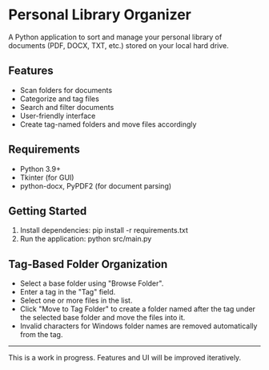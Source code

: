 # Personal Library Organizer

A Python application to sort and manage your personal library of documents (PDF, DOCX, TXT, etc.) stored on your local hard drive.

## Features
- Scan folders for documents
- Categorize and tag files
- Search and filter documents
- User-friendly interface
 - Create tag-named folders and move files accordingly

## Requirements
- Python 3.9+
- Tkinter (for GUI)
- python-docx, PyPDF2 (for document parsing)

## Getting Started
1. Install dependencies:
   pip install -r requirements.txt
2. Run the application:
   python src/main.py

## Tag-Based Folder Organization
- Select a base folder using "Browse Folder".
- Enter a tag in the "Tag" field.
- Select one or more files in the list.
- Click "Move to Tag Folder" to create a folder named after the tag under the selected base folder and move the files into it.
- Invalid characters for Windows folder names are removed automatically from the tag.

---

This is a work in progress. Features and UI will be improved iteratively.
